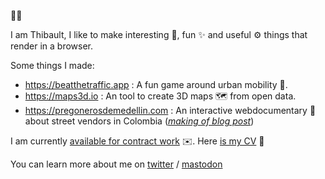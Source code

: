 👋👋 

I am Thibault, I like to make interesting 🧠, fun ✨ and useful ⚙️ things that render in a browser. 

Some things I made:

- https://beatthetraffic.app : A fun game around urban mobility 📱.
- https://maps3d.io : An tool to create 3D maps 🗺️ from open data.
- https://pregonerosdemedellin.com : An interactive webdocumentary 🎥 about street vendors in Colombia (_[making of blog post](https://medium.com/@tibbb/how-we-created-an-immersive-street-walk-experience-with-a-gopro-and-javascript-f442cf8aa2dd#.9k0cqaro5)_)

I am currently [available for contract work](mailto:tibo.durand@gmail.com) ✉️. Here [is my CV](https://u.pcloud.link/publink/show?code=XZ1IaqVZ66GXHC4GH1jvFyqrlHRuhLs4yLoV) 📃

You can learn more about me on [twitter](twitter.com/tibbb) / [mastodon](https://mapstodon.space/@tdurand) 
